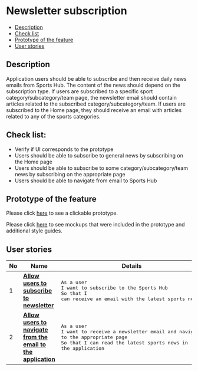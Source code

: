 # Newsletter subscription

- [Description](#description)
- [Check list](#check-list)
- [Prototype of the feature](#prototype-of-the-feature)
- [User stories](#user-stories)

## Description

Application users should be able to subscribe and then receive daily news emails from Sports Hub. The content of the news should depend on the subscription type. If users are subscribed to a specific sport category/subcategory/team page, the newsletter email should contain articles related to the subscribed category/subcategory/team. If users are subscribed to the Home page, they should receive an email with articles related to any of the sports categories.

## Check list:

  - Verify if UI corresponds to the prototype
  - Users should be able to subscribe to general news by subscribing on the Home page
  - Users should be able to subscribe to some category/subcategory/team news by subscribing on the appropriate page
  - Users should be able to navigate from email to Sports Hub

## Prototype of the feature

Please click [here](https://www.figma.com/proto/JVDTph8VY9Ye7kz8BTDxhJ/1-Sports-Hub-General-Prototype?page-id=0%3A5852&node-id=0%3A7481&viewport=-1637%2C-969%2C0.37520089745521545&scaling=scale-down) to see a clickable prototype.

Please click [here](https://www.figma.com/file/egXgh8BYD7Xaa0JeMNhv9R/Manage-advertisements?node-id=0%3A1075) to see mockups that were included in the prototype and additional style guides.

## User stories

No           |      Name     |   Details
------------ | ------------- | -------------
1 |[**Allow users to subscribe to newsletter**](/products/sports_hub_portal/mobile_application_features/newsletter_email/user_stories/newsletter_subscription)|<pre>As a user<br>I want to subscribe to the Sports Hub<br>So that I can receive an email with the latest sports news</pre>
2 |[**Allow users to navigate from the email to the application**](/products/sports_hub_portal/mobile_application_features/newsletter_email/user_stories/newsletter_subscription)|<pre>As a user<br>I want to receive a newsletter email and navigate to the appropriate page<br>So that I can read the latest sports news in the application</pre>
